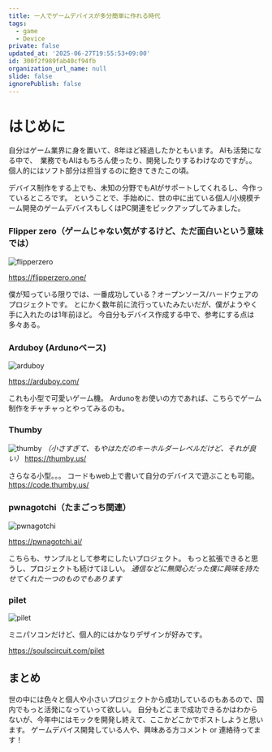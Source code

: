 ```yaml
---
title: 一人でゲームデバイスが多分簡単に作れる時代
tags:
  - game
  - Device
private: false
updated_at: '2025-06-27T19:55:53+09:00'
id: 300f2f989fab40cf94fb
organization_url_name: null
slide: false
ignorePublish: false
---
```


# はじめに
自分はゲーム業界に身を置いて、8年ほど経過したかともいます。
AIも活発になる中で、　業務でもAIはもちろん使ったり、開発したりするわけなのですが。。
個人的にはソフト部分は担当するのに飽きてきたこの頃。

デバイス制作をする上でも、未知の分野でもAIがサポートしてくれるし、今作っているところです。
ということで、手始めに、世の中に出ている個人/小規模チーム開発のゲームデバイスもしくはPC関連をピックアップしてみました。

### Flipper zero（ゲームじゃない気がするけど、ただ面白いという意味では）
![flipperzero](https://shop.flipperzero.one/cdn/shop/products/top.png?v=1671722838)

https://flipperzero.one/

僕が知っている限りでは、一番成功している？オープンソース/ハードウェアのプロジェクトです。
とにかく数年前に流行っていたみたいだが、僕がようやく手に入れたのは1年前ほど。
今自分もデバイス作成する中で、参考にする点は多々ある。


### Arduboy (Ardunoベース)
![arduboy](https://upload.wikimedia.org/wikipedia/commons/b/b8/Arduboy_front_back.jpg)

https://arduboy.com/

これも小型で可愛いゲーム機。
Ardunoをお使いの方であれば、こちらでゲーム制作をチャチャっとやってみるのも。


### Thumby
![thumby](https://thumby.us/images/Thumby-handful.jpg)
*（小さすぎて、もやはただのキーホルダーレベルだけど、それが良い）*
https://thumby.us/


さらなる小型。。。
コードもweb上で書いて自分のデバイスで遊ぶことも可能。
https://code.thumby.us/

### pwnagotchi（たまごっち関連）
![pwnagotchi](https://camo.githubusercontent.com/ed0d31b0dc77ffd366258eb2fecba4f4362a52e84eeef33a37b4d527840b00d4/68747470733a2f2f692e696d6775722e636f6d2f5836384758726e2e706e67)

https://pwnagotchi.ai/

こちらも、サンプルとして参考にしたいプロジェクト。
もっと拡張できると思うし、プロジェクトも続けてほしい。
*通信などに無関心だった僕に興味を持たせてくれた一つのものでもあります*


### pilet
![pilet](https://soulscircuit.com/images/pilet-5-mini-computer-b.jpg)

ミニパソコンだけど、個人的にはかなりデザインが好みです。

https://soulscircuit.com/pilet


## まとめ
世の中には色々と個人や小さいプロジェクトから成功しているのもあるので、国内でもっと活発になっていって欲しい。
自分もどこまで成功できるかはわからないが、今年中にはモックを開発し終えて、ここかどこかでポストしようと思います。
ゲームデバイス開発している人や、興味ある方コメント or 連絡待ってます！
